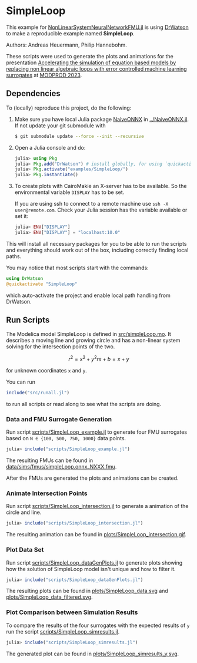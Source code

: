 # SimpleLoop

This example for
[NonLinearSystemNeuralNetworkFMU.jl](https://github.com/AnHeuermann/NonLinearSystemNeuralNetworkFMU.jl)
is using [DrWatson](https://juliadynamics.github.io/DrWatson.jl/stable/) to make a
reproducible example named **SimpleLoop**.

Authors: Andreas Heuermann, Philip Hannebohm.

These scripts were used to generate the plots and animations for the presentation
[Accelerating the simulation of equation based models by replacing non linear algebraic
loops with error controlled machine learning surrogates](https://modprodblog.wordpress.com/modprod-2023/)
at
[MODPROD 2023](https://modprodblog.wordpress.com/).

## Dependencies

To (locally) reproduce this project, do the following:

   1. Make sure you have local Julia package
      [NaiveONNX](https://github.com/AnHeuermann/NaiveONNX.jl) in [../NaiveONNX.jl](../NaiveONNX.jl).
      If not update your git submodule with

      ```bash
      $ git submodule update --force --init --recursive
      ```

   2. Open a Julia console and do:

      ```julia
      julia> using Pkg
      julia> Pkg.add("DrWatson") # install globally, for using `quickactivate`
      julia> Pkg.activate("examples/SimpleLoop/")
      julia> Pkg.instantiate()
      ```

   3. To create plots with CairoMakie an X-server has to be available.
       So the environmental variable `DISPLAY` has to be set.

       If you are using ssh to
       connect to a remote machine use `ssh -X user@remote.com`.
       Check your Julia session has the variable available or set it:
       ```julia
      julia> ENV["DISPLAY"]
      julia> ENV["DISPLAY"] = "localhost:10.0"
       ```

This will install all necessary packages for you to be able to run the scripts and
everything should work out of the box, including correctly finding local paths.

You may notice that most scripts start with the commands:
```julia
using DrWatson
@quickactivate "SimpleLoop"
```
which auto-activate the project and enable local path handling from DrWatson.

## Run Scripts

The Modelica model SimpleLoop is defined in [src/simpleLoop.mo](src/simpleLoop.mo).
It describes a moving line and growing circle and has a non-linear system solving for the
intersection points of the two.

```math
r^2 = x^2 + y^2
rs + b = x + y
```

for unknown coordinates `x` and `y`.

You can run
```julia
include("src/runall.jl")
```

to run all scripts or read along to see what the scripts are doing.

### Data and FMU Surrogate Generation

Run script [scripts/SimpleLoop_example.jl](scripts/SimpleLoop_example.jl) to generate four
FMU surrogates based on `N ∈ {100, 500, 750, 1000}` data points.

```julia
julia> include("scripts/SimpleLoop_example.jl")
```

The resulting FMUs can be found in
[data/sims/fmus/simpleLoop.onnx_NXXX.fmu](data/sims/fmus/simpleLoop.onnx_N100.fmu).

After the FMUs are generated the plots and animations can be created.

### Animate Intersection Points

Run script [scripts/SimpleLoop_intersection.jl](scripts/SimpleLoop_intersection.jl]) to
generate a animation of the circle and line.

```julia
julia> include("scripts/SimpleLoop_intersection.jl")
```

The resulting animation can be found in
[plots/SimpleLoop_intersection.gif](plots/SimpleLoop_intersection.gif).

### Plot Data Set

Run script [scripts/SimpleLoop_dataGenPlots.jl](scripts/SimpleLoop_dataGenPlots.jl) to
generate plots showing how the solution of SimpleLoop model isn't unique and how to filter
it.

```julia
julia> include("scripts/SimpleLoop_dataGenPlots.jl")
```

The resulting plots can be found in [plots/SimpleLoop_data.svg](plots/SimpleLoop_data.svg)
and [plots/SimpleLoop_data_filtered.svg](plots/SimpleLoop_data_filtered.svg).

### Plot Comparison between Simulation Results

To compare the results of the four surrogates with the expected results of `y` run
the script [scripts/SimpleLoop_simresults.jl](scripts/SimpleLoop_simresults.jl).

```julia
julia> include("scripts/SimpleLoop_simresults.jl")
```

The generated plot can be found in
[plots/SimpleLoop_simresults_y.svg](plots/SimpleLoop_simresults_y.svg).

